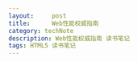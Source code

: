 ```yaml
---
layout:     post
title:      Web性能权威指南
category: techNote
description: Web性能权威指南 读书笔记
tags: HTML5 读书笔记
---
```



